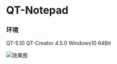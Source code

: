 # QT-Notepad

### 环境
QT-5.10
QT-Creator 4.5.0
Windows10 64Bit

![效果图][1]


[1]: https://github.com/naihaishy/QT-Notepad/blob/master/effect.png
